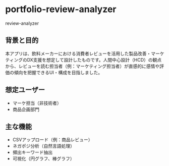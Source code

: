 # portfolio-review-analyzer
review-analyzer

## 背景と目的
本アプリは、飲料メーカーにおける消費者レビューを活用した製品改善・マーケティングのDX支援を想定して設計したものです。人間中心設計（HCD）の観点から、レビューを読む担当者（例：マーケティング担当者）が直感的に感情や評価の傾向を把握できるUI・構成を目指しました。

## 想定ユーザー
- マーケ担当（非技術者）
- 商品企画部門

## 主な機能
- CSVアップロード（例：商品レビュー）
- ネガポジ分析（自然言語処理）
- 頻出キーワード抽出
- 可視化（円グラフ、棒グラフ）
